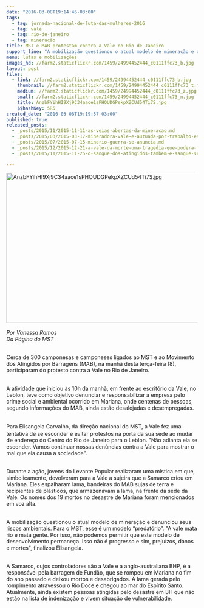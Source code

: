 ```yaml
---
date: "2016-03-08T19:14:46-03:00"
tags:
  - tag: jornada-nacional-de-luta-das-mulheres-2016
  - tag: vale
  - tag: rio-de-janeiro
  - tag: mineração
title: MST e MAB protestam contra a Vale no Rio de Janeiro
support_line: "A mobilização questionou o atual modelo de mineração e denunciou seus riscos ambientais. "
menu: lutas e mobilizações
images_hd: //farm2.staticflickr.com/1459/24994452444_c0111ffc73_b.jpg
layout: post
files:
  - link: //farm2.staticflickr.com/1459/24994452444_c0111ffc73_b.jpg
    thumbnail: //farm2.staticflickr.com/1459/24994452444_c0111ffc73_t.jpg
    medium: //farm2.staticflickr.com/1459/24994452444_c0111ffc73_z.jpg
    small: //farm2.staticflickr.com/1459/24994452444_c0111ffc73_n.jpg
    title: AnzbFYihHI9Xj9C34aace1sPHOUDGPekpXZCUd54Ti7S.jpg
    $$hashKey: 5R5
created_date: "2016-03-08T19:19:57-03:00"
published: true
releated_posts:
  - _posts/2015/11/2015-11-11-as-veias-abertas-da-mineracao.md
  - _posts/2015/03/2015-03-17-mineradora-vale-e-autuada-por-trabalho-escravo.md
  - _posts/2015/07/2015-07-15-minerio-guerra-se-anuncia.md
  - _posts/2015/12/2015-12-21-a-vale-da-morte-uma-tragedia-que-podera-ficar-impune.md
  - _posts/2015/11/2015-11-25-o-sangue-dos-atingidos-tambem-e-sangue-sem-terra-disse-juventude-em-solidariedade-a-mariana.md

---
```

<p><img alt="AnzbFYihHI9Xj9C34aace1sPHOUDGPekpXZCUd54Ti7S.jpg" height="394" src="//farm2.staticflickr.com/1459/24994452444_c0111ffc73_b.jpg" width="700" /><br />
&nbsp;<br />
<em>Por Vanessa Ramos<br />
Da P&aacute;gina do MST</em></p>

<p><br />
Cerca de 300 camponesas e camponeses ligados ao MST e ao Movimento dos Atingidos por Barragens (MAB), na manh&atilde; desta ter&ccedil;a-feira (8), participaram do protesto contra a Vale no Rio de Janeiro.</p>

<p><br />
A atividade que iniciou &agrave;s 10h da manh&atilde;, em frente ao escrit&oacute;rio da Vale, no Leblon, teve como objetivo denunciar e responsabilizar a empresa pelo crime social e ambiental ocorrido em Mariana, onde centenas de pessoas, segundo informa&ccedil;&otilde;es do MAB, ainda est&atilde;o desalojadas e desempregadas.</p>

<p><br />
Para Elisangela&nbsp;<span style="line-height: 20.8px;">Carvalho, da dire&ccedil;&atilde;o nacional do MST,&nbsp;</span>a Vale fez uma tentativa de se esconder e evitar protestos na porta da sua sede ao mudar de endere&ccedil;o do Centro do Rio de Janeiro para o Leblon. &quot;N&atilde;o adianta ela se esconder. Vamos continuar nossas den&uacute;ncias contra a Vale para mostrar o mal que ela causa a sociedade&quot;.</p>

<p><br />
Durante a a&ccedil;&atilde;o, jovens do Levante Popular realizaram uma m&iacute;stica em que, simbolicamente, devolveram para a Vale a sujeira que a Samarco criou em Mariana. Eles espalharam lama, bandeiras do MAB sujas de terra e recipientes de pl&aacute;sticos, que armazenavam a lama, na frente da sede da Vale. Os nomes dos 19 mortos no desastre de Mariana foram mencionados em voz alta.</p>

<p><br />
A mobiliza&ccedil;&atilde;o questionou o atual modelo de minera&ccedil;&atilde;o e denunciou seus riscos ambientais. Para o MST,&nbsp;esse &eacute; um modelo &ldquo;predat&oacute;rio&rdquo;.&nbsp;&quot;A vale mata rio e mata gente. Por isso, n&atilde;o podemos permitir que este modelo de desenvolvimento permane&ccedil;a. Isso n&atilde;o &eacute; progresso e sim, preju&iacute;zos, danos e mortes&quot;, finalizou Elisangela.</p>

<p><br />
A Samarco, cujos controladores s&atilde;o a Vale e a anglo-australiana BHP, &eacute; a respons&aacute;vel pela barragem de Fund&atilde;o, que se rompeu em Mariana no fim do ano passado e deixou mortos e desabrigados. A lama gerada pelo rompimento atravessou o Rio Doce e chegou ao mar do Esp&iacute;rito Santo. Atualmente, ainda existem pessoas atingidas pelo desastre em BH que n&atilde;o est&atilde;o na lista de indeniza&ccedil;&atilde;o e vivem situa&ccedil;&atilde;o de vulnerabilidade.</p>

<p>&nbsp;</p>
